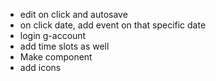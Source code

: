 - edit on click and autosave
- on click date, add event on that specific date
- login g-account
- add time slots as well
- Make component
- add icons
